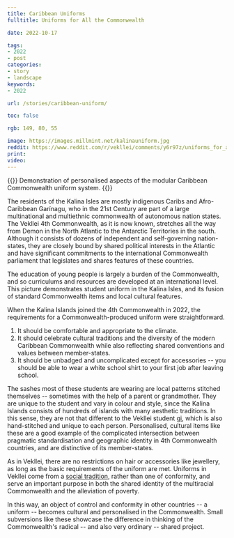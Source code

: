 ```yaml
---
title: Caribbean Uniforms
fulltitle: Uniforms for All the Commonwealth

date: 2022-10-17

tags: 
- 2022
- post
categories:
- story
- landscape
keywords:
- 2022

url: /stories/caribbean-uniform/

toc: false

rgb: 149, 80, 55

image: https://images.millmint.net/kalinauniform.jpg
reddit: https://www.reddit.com/r/vekllei/comments/y6r97z/uniforms_for_all_the_commonwealth/
print: 
video:
---
```

{{<hint caption>}}
Demonstration of personalised aspects of the modular Caribbean Commonwealth uniform system.
{{</hint>}}

The residents of the Kalina Isles are mostly indigenous Caribs and Afro-Caribbean Garínagu, who in the 21st Century are part of a large multinational and multiethnic commonwealth of autonomous nation states. The Vekllei 4th Commonwealth, as it is now known, stretches all the way from Demon in the North Atlantic to the Antarctic Territories in the south. Although it consists of dozens of independent and self-governing nation-states, they are closely bound by shared political interests in the Atlantic and have significant commitments to the international Commonwealth parliament that legislates and shares features of these countries.

The education of young people is largely a burden of the Commonwealth, and so curriculums and resources are developed at an international level. This picture demonstrates student uniform in the Kalina Isles, and its fusion of standard Commonwealth items and local cultural features.

When the Kalina Islands joined the 4th Commonwealth in 2022, the requirements for a Commonwealth-produced uniform were straightforward.

1. It should be comfortable and appropriate to the climate.
2. It should celebrate cultural traditions and the diversity of the modern Caribbean Commonwealth while also reflecting shared conventions and values between member-states.
3. It should be unbadged and uncomplicated except for accessories -- you should be able to wear a white school shirt to your first job after leaving school.

The sashes most of these students are wearing are local patterns stitched themselves -- sometimes with the help of a parent or grandmother. They are unique to the student and vary in colour and style, since the Kalina Islands consists of hundreds of islands with many aesthetic traditions. In this sense, they are not that different to the Vekllei student [gi](/stories/crown/), which is also hand-stitched and unique to each person. Personalised, cultural items like these are a good example of the complicated intersection between pragmatic standardisation and geographic identity in 4th Commonwealth countries, and are distinctive of its member-states.

As in Vekllei, there are no restrictions on hair or accessories like jewellery, as long as the basic requirements of the uniform are met. Uniforms in Vekllei come from a [social tradition](/stories/uniforms/), rather than one of conformity, and serve an important purpose in both the shared identity of the multiracial Commonwealth and the alleviation of poverty. 

In this way, an object of control and conformity in other countries -- a uniform -- becomes cultural and personalised in the Commonwealth. Small subversions like these showcase the difference in thinking of the Commonwealth's radical -- and also very ordinary -- shared project.